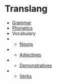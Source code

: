 # Translang

* [Grammar](Grammar.md)
* [Phonetics](Phonetics.md)
* Vocabulary
* * [Nouns](Vocabulary/Nouns.md)
* * [Adjectives](Vocabulary/Adjectives.md)
* * [Demonstratives](Vocabulary/Demonstrative.md)
* * [Verbs](Vocabulary/Verbs.md)